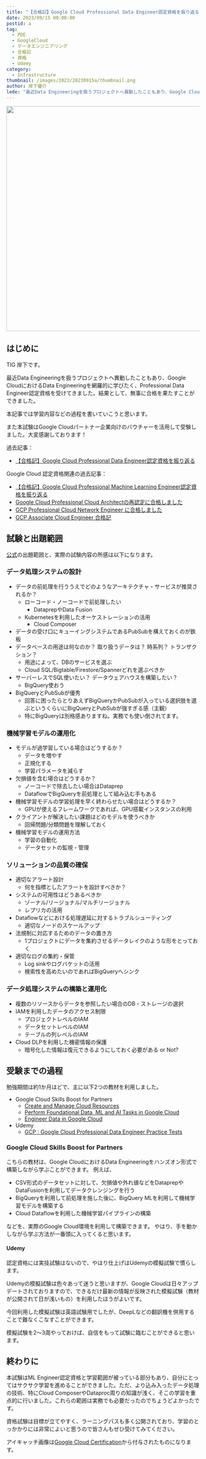 ```yaml
---
title: "【合格記】Google Cloud Professional Data Engineer認定資格を振り返る【2023年度版】"
date: 2023/09/15 00:00:00
postid: a
tag:
  - PDE
  - GoogleCloud
  - データエンジニアリング
  - 合格記
  - 資格
  - Udemy
category:
  - Infrastructure
thumbnail: /images/2023/20230915a/thumbnail.png
author: 岸下優介
lede: "最近Data Engineeringを扱うプロジェクトへ異動したこともあり、Google CloudにおけるData Engineeringを網羅的に学びたく、Professional Data Engineer認定資格を受けてきました。"
---
```

<img src="/images/2023/20230915a/image.png" alt="" width="599" height="586" loading="lazy">

## はじめに

TIG 岸下です。

最近Data Engineeringを扱うプロジェクトへ異動したこともあり、Google CloudにおけるData Engineeringを網羅的に学びたく、Professional Data Engineer認定資格を受けてきました。結果として、無事に合格を果たすことができました。

本記事では学習内容などの過程を書いていこうと思います。

また本試験はGoogle Cloudパートナー企業向けのバウチャーを活用して受験しました。大変感謝しております！

過去記事：

- [【合格記】Google Cloud Professional Data Engineer認定資格を振り返る](https/articles/20211013a/)

Google Cloud 認定資格関連の過去記事：

- [【合格記】Google Cloud Professional Machine Learning Engineer認定資格を振り返る](/articles/20220930a/)
- [Google Cloud Professional Cloud Architectの再認定に合格しました](/articles/20220411a/)
- [GCP Professional Cloud Network Engineer に合格しました](/articles/20200902/)
- [GCP Associate Cloud Engineer 合格記](/articles/20210625a/)

## 試験と出題範囲

[公式](https://cloud.google.com/certification/data-engineer?hl=ja)の出題範囲と、実際の試験内容の所感は以下になります。

### データ処理システムの設計

- データの前処理を行ううえでどのようなアーキテクチャ・サービスが推奨されるか？
  - ローコード・ノーコードで前処理したい
    - DataprepやData Fusion
  - Kubernetesを利用したオーケストレーションの活用
    - Cloud Composer
- データの受け口にキューイングシステムであるPubSubを構えておくのが鉄板
- データベースの用途は何なのか？ 取り扱うデータは？ 時系列？ トランザクション？
  - 用途によって、DBのサービスを選ぶ
  - Cloud SQL/Bigtable/Firestore/Spannerどれを選ぶべきか
- サーバーレスでSQL使いたい？ データウェアハウスを構築したい？
  - BigQuery使おう
- BigQueryとPubSubが優秀
  - 回答に困ったらとりあえずBigQueryかPubSubが入っている選択肢を選ぶというくらいにBigQueryとPubSubが強すぎる感（主観）
  - 特にBigQueryは別格感ありますね。実務でも使い倒されてます。

### 機械学習モデルの運用化

- モデルが過学習している場合はどうするか？
  - データを増やす
  - 正規化する
  - 学習パラメータを減らす
- 欠損値を含む場合はどうするか？
  - ノーコードで除去したい場合はDataprep
  - DataflowでBigQueryを前処理として組み込む手もある
- 機械学習モデルの学習処理を早く終わらせたい場合はどうするか？
  - GPUが使えるフレームワークであれば、GPU搭載インスタンスの利用
- クライアントが解決したい課題はどのモデルを使うべきか
  - 回帰問題/分類問題を理解しておく
- 機械学習モデルの運用方法
  - 学習の自動化
  - データセットの監視・管理

### ソリューションの品質の確保

- 適切なアラート設計
  - 何を指標としたアラートを設計すべきか？
- システムの可用性はどうあるべきか
  - ゾーナル/リージョナル/マルチリージョナル
  - レプリカの活用
- Dataflowなどにおける処理遅延に対するトラブルシューティング
  - 適切なノードのスケールアップ
- 法規制に対応するためのデータの置き方
  - 1プロジェクトにデータを集約させるデータレイクのような形をとっておく
- 適切なログの集約・保管
  - Log sinkやログバケットの活用
  - 検索性を高めたいのであればBigQueryへシンク

### データ処理システムの構築と運用化

- 複数のリソースからデータを参照したい場合のDB・ストレージの選択
- IAMを利用したデータのアクセス制限
  - プロジェクトレベルのIAM
  - データセットレベルのIAM
  - テーブルの列レベルのIAM
- Cloud DLPを利用した機密情報の保護
  - 暗号化した情報は復元できるようにしておく必要がある or Not?

## 受験までの過程

勉強期間は約1か月ほどで、主に以下2つの教材を利用しました。

- Google Cloud Skills Boost for Partners
  - [Create and Manage Cloud Resources](https://go.cloudplatformonline.com/ODA4LUdKVy0zMTQAAAGLnYP9oegPUvBCNvLo78WmEQiM_CnVxjPXmx9ZG9q4pL9Bk0xJ1_vowa60C6W4Qm_6JFo07i8=)
  - [Perform Foundational Data, ML and AI Tasks in Google Cloud](https://go.cloudplatformonline.com/ODA4LUdKVy0zMTQAAAGLnYP9oUG5zPOW9QIHqa1spOv9I4AzHhHRS34gabCSyuSdn6Aa3zIPRpEex1uthLSuBtNJiSM=)
  - [Engineer Data in Google Cloud](https://go.cloudplatformonline.com/ODA4LUdKVy0zMTQAAAGLnYP9oZY0kQV0dpn8ANn8j0ArOZiyxYzkn_yNbnbe_Av40gu0nqSxLYUw7WT_K-QYO8_De6I=)
- Udemy
  - [GCP : Google Cloud Professional Data Engineer Practice Tests](https://www.udemy.com/share/109eq23@8q8wUTalxAxhRgFfWbEgH1c3mbjL7aXRRw7dpbqd0PHnoLq-HnSq5UGeaHyEwA0e/)

### Google Cloud Skills Boost for Partners

こちらの教材は、Google CloudにおけるData Engineeringをハンズオン形式で構築しながら学ぶことができます。
例えば、

- CSV形式のデータセットに対して、欠損値や外れ値などをDataprepやDataFusionを利用してデータクレンジングを行う
- BigQueryを利用して前処理を施した後に、BigQuery MLを利用して機械学習モデルを構築する
- Cloud Dataflowを利用した機械学習パイプラインの構築

などを、実際のGoogle Cloud環境を利用して構築できます。
やはり、手を動かしながら学ぶ方法が一番頭に入ってくると思います。

#### Udemy

認定資格には実技試験はないので、やはり仕上げはUdemyの模擬試験で慣らします。

Udemyの模擬試験は色々あって迷うと思いますが、Google Cloudは日々アップデートされておりますので、できるだけ最新の情報が反映された模擬試験（教材が公開されて日が浅いもの）を利用したほうがよいです。

今回利用した模擬試験は英語試験用でしたが、DeepLなどの翻訳機を併用することで難なくこなすことができます。

模擬試験を2～3周やっておけば、自信をもって試験に臨むことができると思います。

## 終わりに

本試験はML Engineer認定資格と学習範囲が被っている部分もあり、自分にとってはサクサク学習を進めることができました。ただ、より込み入ったデータ処理の技術、特にCloud ComposerやDataproc周りの知識が浅く、そこの学習を重点的に行いました。これらの範囲は実務でも必要だったのでちょうどよかったです。

資格試験は目標が立てやすく、ラーニングパスも多く公開されており、学習のとっかかりには非常によいと思うので皆さんもぜひ受けてみてください。

アイキャッチ画像は[Google Cloud Certification](https://cloud.google.com/learn/certification?hl=ja)から付与されたものになります。
